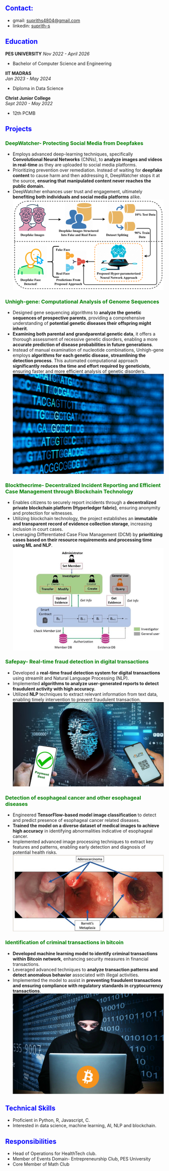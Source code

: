 ## <span style="color:blue"> Contact: </span>
- gmail: supriths4804@gmail.com 
- linkedin: [suprith-s](https://www.linkedin.com/in/suprith-s-2324b0213/)

## <span style="color:blue">Education </span>

**PES UNIVERSITY**
 _Nov 2022 - April 2026_
- Bachelor of Computer Science and Engineering

**IIT MADRAS**  
_Jan 2023 - May 2024_  
- Diploma in Data Science

**Christ Junior College**  
_Sept 2020 - May 2022_  
- 12th PCMB

## <span style="color:blue"> Projects </span>

### <span style="color:green"> DeepWatcher- Protecting Social Media from Deepfakes </span>
- Employs advanced deep-learning techniques, specifically **Convolutional Neural Networks** (CNNs), to **analyze images and videos in real-time** as they are uploaded to social media platforms.
- Prioritizing prevention over remediation. Instead of waiting for **deepfake content** to cause harm and then addressing it, DeepWatcher stops it at the source, **ensuring that manipulated content never reaches the public domain.**
- DeepWatcher enhances user trust and engagement, ultimately **benefiting both individuals and social media platforms** alike.
![DeepWatcher](/assets/deepwatcher.png)

### <span style="color:green"> Unhigh-gene: Computational Analysis of Genome Sequences </span>
- Designed gene sequencing algorithms to **analyze the genetic sequences of prospective parents**, providing a comprehensive understanding of **potential genetic diseases their offspring might inherit**.
- **Examining both parental and grandparental genetic data**, it offers a thorough assessment of recessive genetic disorders, enabling a more **accurate prediction of disease probabilities in future generations**.
- Instead of manual examination of nucleotide combinations, Unhigh-gene employs **algorithms for each genetic disease, streamlining the detection process**. This automated computational approach **significantly reduces the time and effort required by geneticists**, ensuring faster and more efficient analysis of genetic disorders.
![geneseq](/assets/geneseq.jpg)

### <span style="color:green"> Blockthecrime- Decentralized Incident Reporting and Efficient Case Management through Blockchain Technology </span>
- Enables citizens to securely report incidents through a **decentralized private blockchain platform (Hyperledger fabric)**, ensuring anonymity and protection for witnesses.
- Utilizing blockchain technology, the project establishes an **immutable and transparent record of evidence collection storage**, increasing inclusion in court cases.
- Leveraging Differentiated Case Flow Management (DCM) by **prioritizing cases based on their resource requirements and processing time using ML and NLP**.
![Blockcrime](/assets/blockcrime.jpg)

### <span style="color:green"> Safepay- Real-time fraud detection in digital transactions </span>
- Developed a **real-time fraud detection system for digital transactions** using streamlit and Natural Language Processing (NLP).
- Implemented **algorithms to analyze user-generated reports to detect fraudulent activity with high accuracy.**
- Utilized **NLP** techniques to extract relevant information from text data, enabling timely intervention to prevent fraudulent transaction.
![upifraud](/assets/upifraud.jpg)

### <span style="color:green"> Detection of esophageal cancer and other esophageal diseases </span>
- Engineered **TensorFlow-based model image classification** to detect and predict presence of esophageal cancer related diseases.
- **Trained the model on a diverse dataset of medical images to achieve high accuracy** in identifying abnormalities indicative of esophageal cancer.
- Implemented advanced image processing techniques to extract key features and patterns, enabling early detection and diagnosis of potential health risks.
![oesophagus](/assets/oesophagus.jpg)

### <span style="color:green"> Identification of criminal transactions in bitcoin </span>
- **Developed machine learning model to identify criminal transactions within Bitcoin network**, enhancing security measures in financial transactions.
- Leveraged advanced techniques to **analyze transaction patterns and detect anomalous behavior** associated with illegal activities.
- Implemented the model to assist in **preventing fraudulent transactions and ensuring compliance with regulatory standards in cryptocurrency transactions**.
![bitcoincrime](/assets/bitcoincrime.jpg)

## <span style="color:blue"> Technical Skills </span>
- Proficient in Python, R, Javascript, C.
- Interested in data science, machine learning, AI, NLP and blockchain.

## <span style="color:blue"> Responsibilities </span>
- Head of Operations for HealthTech club.
- Member of Events Domain- Entrepreneurship Club, PES University
- Core Member of Math Club
